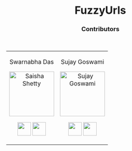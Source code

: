 <div align="center">
  <h1>FuzzyUrls</h1>
 </div>
 
<div align="center">
  <h3>Contributors</h3>
 </div>
 
<div align="center">
<br><table>
<tr align="center">
<td>
  
Swarnabha Das

<p align="center">
<img src = "https://avatars.githubusercontent.com/sd2001"  height="120" alt="Saisha Shetty">
</p>
<p align="center">
<a href = "https://github.com/sd2001"><img src = "http://www.iconninja.com/files/241/825/211/round-collaboration-social-github-code-circle-network-icon.svg" width="36" height = "36"/></a>
<a href = "https://www.linkedin.com/in/swarnabha-das-2001official/">
<img src = "http://www.iconninja.com/files/863/607/751/network-linkedin-social-connection-circular-circle-media-icon.svg" width="36" height="36"/>
</a>
</p>
</td>

<td>

Sujay Goswami

<p align="center">
<img src = "https://avatars.githubusercontent.com/sg23600"  height="120" alt="Sujay Goswami">
</p>
<p align="center">
<a href = "https://github.com/sg23600"><img src = "http://www.iconninja.com/files/241/825/211/round-collaboration-social-github-code-circle-network-icon.svg" width="36" height = "36"/></a>
<a href = "https://www.linkedin.com/in/sujaygoswami/">
<img src = "http://www.iconninja.com/files/863/607/751/network-linkedin-social-connection-circular-circle-media-icon.svg" width="36" height="36"/>
</a>
</p>
</td>
</table>
</tr>
 </table>
